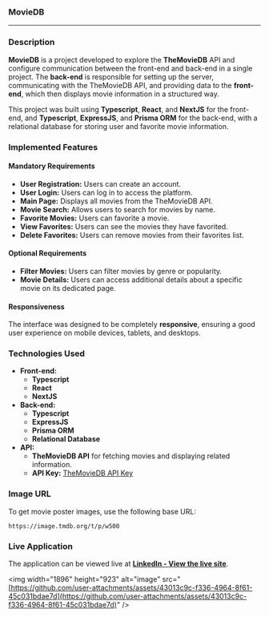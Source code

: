 ### MovieDB

-----

### Description

**MovieDB** is a project developed to explore the **TheMovieDB** API and configure communication between the front-end and back-end in a single project. The **back-end** is responsible for setting up the server, communicating with the TheMovieDB API, and providing data to the **front-end**, which then displays movie information in a structured way.

This project was built using **Typescript**, **React**, and **NextJS** for the front-end, and **Typescript**, **ExpressJS**, and **Prisma ORM** for the back-end, with a relational database for storing user and favorite movie information.

### Implemented Features

#### Mandatory Requirements

  * **User Registration:** Users can create an account.
  * **User Login:** Users can log in to access the platform.
  * **Main Page:** Displays all movies from the TheMovieDB API.
  * **Movie Search:** Allows users to search for movies by name.
  * **Favorite Movies:** Users can favorite a movie.
  * **View Favorites:** Users can see the movies they have favorited.
  * **Delete Favorites:** Users can remove movies from their favorites list.

#### Optional Requirements

  * **Filter Movies:** Users can filter movies by genre or popularity.
  * **Movie Details:** Users can access additional details about a specific movie on its dedicated page.

#### Responsiveness

The interface was designed to be completely **responsive**, ensuring a good user experience on mobile devices, tablets, and desktops.

### Technologies Used

  * **Front-end:**
      * **Typescript**
      * **React**
      * **NextJS**
  * **Back-end:**
      * **Typescript**
      * **ExpressJS**
      * **Prisma ORM**
      * **Relational Database**
  * **API:**
      * **TheMovieDB API** for fetching movies and displaying related information.
      * **API Key:** [TheMovieDB API Key](https://api.themoviedb.org/3/discover/movie?sort_by=popularity.desc&api_key=04c35731a5ee918f014970082a0088b1&page=1)

### Image URL

To get movie poster images, use the following base URL:

`https://image.tmdb.org/t/p/w500`

### Live Application

The application can be viewed live at [**LinkedIn - View the live site**](https://www.linkedin.com/posts/mikelly-correia-75b85a203_ol%C3%A1-pessoal-gostaria-de-compartilhar-activity-7212570936443564032-Xtsy?utm_source=share&utm_medium=member_desktop).

\<img width="1896" height="923" alt="image" src="[https://github.com/user-attachments/assets/43013c9c-f336-4964-8f61-45c031bdae7d](https://github.com/user-attachments/assets/43013c9c-f336-4964-8f61-45c031bdae7d)" /\>
